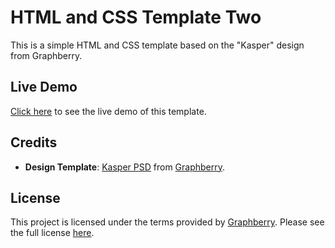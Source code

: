# HTML and CSS Template Two

This is a simple HTML and CSS template based on the "Kasper" design from Graphberry.

## Live Demo

[Click here](https://elazawy.github.io/HTML_and_CSS_Template_2/) to see the live demo of this template.

## Credits

- **Design Template**: [Kasper PSD](https://www.graphberry.com/item/kasper) from [Graphberry](https://www.graphberry.com/).

## License

This project is licensed under the terms provided by [Graphberry](https://www.graphberry.com/). Please see the full license [here](License.rtf).

